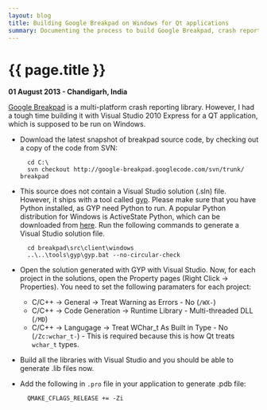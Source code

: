 ```yaml
---
layout: blog
title: Building Google Breakpad on Windows for Qt applications
summary: Documenting the process to build Google Breakpad, crash reporting tool on Windows, so that it can be used with Qt applications
---
```


# {{ page.title }}

__01 August 2013 - Chandigarh, India__

[Google Breakpad](http://code.google.com/p/google-breakpad/) is a multi-platform crash reporting library. However, I had a tough time building it with Visual Studio 2010 Express for a QT application, which is supposed to be run on Windows.

+ Download the latest snapshot of breakpad source code, by checking out a copy of the code from SVN:

        cd C:\
        svn checkout http://google-breakpad.googlecode.com/svn/trunk/ breakpad

+ This source does not contain a Visual Studio solution (.sln) file. However, it ships with a tool called [gyp](http://code.google.com/p/gyp/). Please make sure that you have Python installed, as GYP need Python to run. A popular Python distribution for Windows is ActiveState Python, which can be downloaded from [here](http://www.activestate.com/activepython/downloads). Run the following commands to generate a Visual Studio solution file.

        cd breakpad\src\client\windows
        ..\..\tools\gyp\gyp.bat --no-circular-check

+ Open the solution generated with GYP with Visual Studio. Now, for each project in the solutions, open the Property pages (Right Click -> Properties). You need to set the following paramaters for each project:

    + C/C++ -> General -> Treat Warning as Errors - No (`/WX-`)
    + C/C++ -> Code Generation -> Runtime Library - Multi-threaded DLL (`/MD`)
    + C/C++ -> Langugage -> Treat WChar_t As Built in Type - No (`/Zc:wchar_t-`) - This is required because this is how Qt treats `wchar_t` types.

+ Build all the libraries with Visual Studio and you should be able to generate .lib files now.

+ Add the following in `.pro` file in your application to generate .pdb file:

        QMAKE_CFLAGS_RELEASE += -Zi
